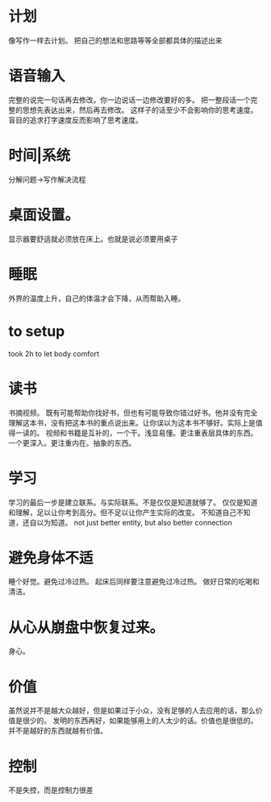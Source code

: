 # 计划
像写作一样去计划。
把自己的想法和思路等等全部都具体的描述出来

# 语音输入
完整的说完一句话再去修改。你一边说话一边修改要好的多。
把一整段话一个完整的思想先表达出来，然后再去修改。
这样子的话至少不会影响你的思考速度。盲目的追求打字速度反而影响了思考速度。

# 时间|系统
分解问题→写作解决流程

# 桌面设置。
显示器要舒适就必须放在床上。也就是说必须要用桌子

# 睡眠
外界的温度上升，自己的体温才会下降，从而帮助入睡。

# to setup
took 2h to let body comfort

# 读书
书摘视频。
既有可能帮助你找好书，但也有可能导致你错过好书。他并没有完全理解这本书，没有把这本书的重点说出来。让你误以为这本书不够好。实际上是值得一读的。
视频和书籍是互补的，一个干。浅显易懂。更注重表层具体的东西。一个更深入。更注重内在。抽象的东西。

# 学习
学习的最后一步是建立联系。与实际联系。不是仅仅是知道就够了。
仅仅是知道和理解，足以让你考到高分。但不足以让你产生实际的改变。
不知道自己不知道，还自以为知道。
not just better entity, but also better connection

# 避免身体不适
睡个好觉。避免过冷过热。
起床后同样要注意避免过冷过热。
做好日常的吃喝和清洁。

# 从心从崩盘中恢复过来。
身心。

# 价值
虽然说并不是越大众越好，但是如果过于小众，没有足够的人去应用的话，那么价值是很少的。
发明的东西再好，如果能够用上的人太少的话。价值也是很低的。
并不是越好的东西就越有价值。

# 控制
不是失控，而是控制力很差
